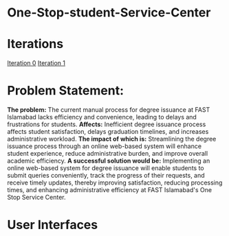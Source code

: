 # One-Stop-student-Service-Center

# Iterations
[Iteration 0]((https://docs.google.com/document/d/1V7H431TcY9kFp-I3UpOneykzy4IK1kKsUOYRMH8-zgE))
[Iteration 1]((https://docs.google.com/document/d/1V7H431TcY9kFp-I3UpOneykzy4IK1kKsUOYRMH8-zgE))


# Problem Statement:
**The problem:** The current manual process for degree issuance at FAST Islamabad lacks efficiency and convenience, leading to delays and frustrations for students.
**Affects:** Inefficient degree issuance process affects student satisfaction, delays graduation timelines, and increases administrative workload.
**The impact of which is:** Streamlining the degree issuance process through an online web-based system will enhance student experience, reduce administrative burden, and improve overall academic efficiency.
**A successful solution would be:** Implementing an online web-based system for degree issuance will enable students to submit queries conveniently, track the progress of their requests, and receive timely updates, thereby improving satisfaction, reducing processing times, and enhancing administrative efficiency at FAST Islamabad's One Stop Service Center.

# User Interfaces
